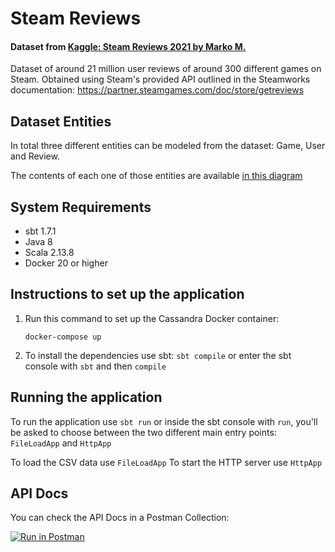 # Steam Reviews

#### Dataset from [Kaggle: Steam Reviews 2021 by Marko M.](https://www.kaggle.com/datasets/najzeko/steam-reviews-2021)

Dataset of around 21 million user reviews of around 300 different games on Steam. Obtained using Steam's provided API outlined
in the Steamworks documentation: https://partner.steamgames.com/doc/store/getreviews

## Dataset Entities

In total three different entities can be modeled from the dataset: Game, User and Review.

The contents of each one of those entities are available [in this diagram](src/main/resources/Steam%20Reviews.drawio)

## System Requirements

- sbt 1.7.1
- Java 8
- Scala 2.13.8
- Docker 20 or higher

## Instructions to set up the application

1. Run this command to set up the Cassandra Docker container:

    ```shell
    docker-compose up
    ```

2. To install the dependencies use sbt: ``sbt compile`` or enter the sbt console with ``sbt`` and then ``compile``

## Running the application

To run the application use ``sbt run`` or inside the sbt console with ``run``,
you'll be asked to choose between the two different main entry points: ``FileLoadApp`` and ``HttpApp``

To load the CSV data use ``FileLoadApp``
To start the HTTP server use ``HttpApp``

## API Docs

You can check the API Docs in a Postman Collection:

[![Run in Postman](https://run.pstmn.io/button.svg)](https://god.gw.postman.com/run-collection/14357878-4809d6b9-cbc1-42bb-9a30-99f9dc126d00?action=collection%2Ffork&collection-url=entityId%3D14357878-4809d6b9-cbc1-42bb-9a30-99f9dc126d00%26entityType%3Dcollection%26workspaceId%3Db94a4f7a-c3e6-4335-81b4-aca8489e6039)
        
